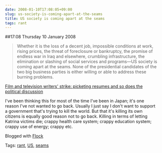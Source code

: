 ```yaml
---
date: 2008-01-10T17:08:05+09:00
slug: us-society-is-coming-apart-at-the-seams
title: US society is coming apart at the seams
tags: rant
---
```


##17:08 Thursday 10 January 2008

> Whether it is the loss of a decent job, impossible conditions at work, rising prices, the threat of foreclosure or bankruptcy, the promise of endless war in Iraq and elsewhere, crumbling infrastructure, the elimination or slashing of social services and programs—US society is coming apart at the seams. None of the presidential candidates of the two big business parties is either willing or able to address these burning problems.

[Film and television writers' strike: picketing resumes and so does the political discussion](http://www.wsws.org/articles/2008/jan2008/writ-j10.shtml)

I've been thinking this for most of the time I've been in Japan; it's one reason I've not wanted to go back. Usually I just say I don't want to support a government that's trying to kill the world. But that it's killing its own citizens is equally good reason not to go back. Killing in terms of letting Katrina victims die; crappy health care system; crappy education system; crappy use of energy; crappy etc.

Blogged with [Flock](http://www.flock.com/blogged-with-flock)

Tags: [rant](http://technorati.com/tag/rant), [US](http://technorati.com/tag/US), [ seams](http://technorati.com/tag/%20seams)
